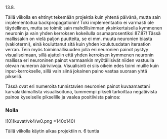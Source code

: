 13.8.

Tällä viikolla en ehtinyt tekemään projektia kuin yhtenä päivänä, mutta sain implementoitua backpropagationin! Toki implementaatio ei varmasti ole täydellinen, mutta se toimii: sain mahdllisimman yksinkertaisella kymmenen neuronin ja vain yhden kerroksen kokeilulla osumaprosentiksi 87.87! Tässä mallissakin on vielä paljon puutteita, se ei mm. muuta neuronien biasta (vakiotermi), einä kouluttanut sitä kuin yhden koulutusdatan iteraation verran. Tein myös toiminnallisuuden jolla eri neuronien painot pystyy visualisoimaan, sillä ajattelin että yhden kerroksen kymmenen neuronin mallissa eri neuroninen painot varmaankin myötäilisivät niiden vastuulla olevan numeron ääriviivoja. Visualisinti ei siis oikein edes toimi muille kuin input-kerrokselle, sillä vain siinä jokainen paino vastaa suoraan yhtä pikseliä.

Tässä ovat eri numeroita tunnistavien neuronien painot kuvaamastani karvalakkimallista visualisoituna, tummempi pikseli tarkoittaa negatiivista painoa kyseiselle pikselille ja vaalea positiivista painoa:

### Nolla
![0](kuvat/vk4/w0.png =140x140)

Tällä viikolla käytin aikaa projektiin n. 6 tuntia
